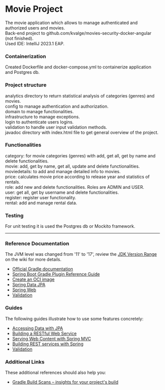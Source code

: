# Movie Project
The movie application which allows to manage authenticated and authorized users and movies.  
Back-end project to github.com/kvalge/movies-security-docker-angular (not finished).  
Used IDE: IntelliJ 2023.1 EAP.  

### Containerization
Created Dockerfile and docker-compose.yml to containerize application and Postgres db.  

### Project structure
analytics directory to return statistical analysis of categories (genres) and movies.  
config to manage authentication and authorization.  
domain to manage functionalities.  
infrastructure to manage exceptions.  
login to authenticate users logins.  
validation to handle user input validation methods.  
javadoc directory with index.html file to get general overview of the project.  

### Functionalities
category: for movie categories (genres) with add, get all, get by name and delete functionalities.  
movie: add, get by name, get all, update and delete functionalities.  
moviedetails: to add and manage detailed info to movies.  
price: calculates movie price according to release year and statistics of rentals.  
role: add new and delete functionalities. Roles are ADMIN and USER.  
user: get all, get by username and delete functionalities.   
register: register user functionality.  
rental: add and manage rental data.  

### Testing
For unit testing it is used the Postgres db or Mockito framework.  

------------------------------

### Reference Documentation
The JVM level was changed from '11' to '17', review the [JDK Version Range](https://github.com/spring-projects/spring-framework/wiki/Spring-Framework-Versions#jdk-version-range) on the wiki for more details.

* [Official Gradle documentation](https://docs.gradle.org)
* [Spring Boot Gradle Plugin Reference Guide](https://docs.spring.io/spring-boot/docs/3.0.2/gradle-plugin/reference/html/)
* [Create an OCI image](https://docs.spring.io/spring-boot/docs/3.0.2/gradle-plugin/reference/html/#build-image)
* [Spring Data JPA](https://docs.spring.io/spring-boot/docs/3.0.2/reference/htmlsingle/#data.sql.jpa-and-spring-data)
* [Spring Web](https://docs.spring.io/spring-boot/docs/3.0.2/reference/htmlsingle/#web)
* [Validation](https://docs.spring.io/spring-boot/docs/3.0.2/reference/htmlsingle/#io.validation)

### Guides
The following guides illustrate how to use some features concretely:

* [Accessing Data with JPA](https://spring.io/guides/gs/accessing-data-jpa/)
* [Building a RESTful Web Service](https://spring.io/guides/gs/rest-service/)
* [Serving Web Content with Spring MVC](https://spring.io/guides/gs/serving-web-content/)
* [Building REST services with Spring](https://spring.io/guides/tutorials/rest/)
* [Validation](https://spring.io/guides/gs/validating-form-input/)

### Additional Links
These additional references should also help you:

* [Gradle Build Scans – insights for your project's build](https://scans.gradle.com#gradle)

